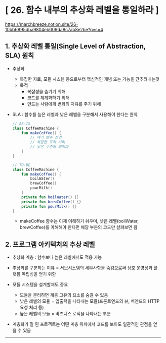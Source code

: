 # [ 26. 함수 내부의 추상화 레벨을 통일하라 ]
https://marchbreeze.notion.site/26-10bb6895dba9804eb009da8c7ab8e2be?pvs=4

## **1. 추상화 레벨 통일(Single Level of Abstraction, SLA) 원칙**

- 추상화
    - 복잡한 자료, 모듈 시스템 등으로부터 핵심적인 개념 또는 기능을 간추려내는것
    - 목적
        - 복잡성을 숨기기 위해
        - 코드를 체계화하기 위해
        - 만드는 사람에게 변화의 자유를 주기 위해

- SLA : 함수를 높은 레벨과 낮은 레벨을 구분해서 사용해야 한다는 원칙

    ```kotlin
    // AS-IS
    class CoffeeMachine {
        fun makeCoffee() {
            // 여러 변수 선언
            // 복잡한 로직 처리
            // 낮은 수준의 최적화
        }
    }
    ```

    ```kotlin
    // TO-BE
    class CoffeeMachine {
        fun makeCoffee() {
            boilWater()
            brewCoffee()
            pourMilk()
        }
        private fun boilWater() {}
        private fun brewCoffee() {}
        private fun pourMilk() {}
    }
    ```

    - makeCoffee 함수는 이제 이해하기 쉬우며, 낮은 레벨(boilWater, brewCoffee)를 이해해야 한다면 해당 부분의 코드만 살펴보면 됨

## 2. **프로그램 아키텍처의 추상 레벨**

- 추상화 계층 : 함수보다 높은 레벨에서도 적용 가능
- 추상화를 구분하는 이유 = 서브시스템의 세부사항을 숨김으로써 상호 운영성과 플랫폼 독립성을 얻기 위함


- 모듈 시스템을 설계할때도 중요
    - 모듈을 분리하면 계층 고유의 요소를 숨길 수 있음
    - 낮은 레벨의 모듈 = 입출력을 나타내는 모듈(프론트엔드의 뷰, 벡엔드의 HTTP 요청 처리 등)
    - 높은 레벨의 모듈 = 비즈니스 로직을 나타내는 부분

- 계층화가 잘 된 프로젝트는 어떤 계층 위치에서 코드를 보아도 일관적인 관점을 얻을 수 있음



---



